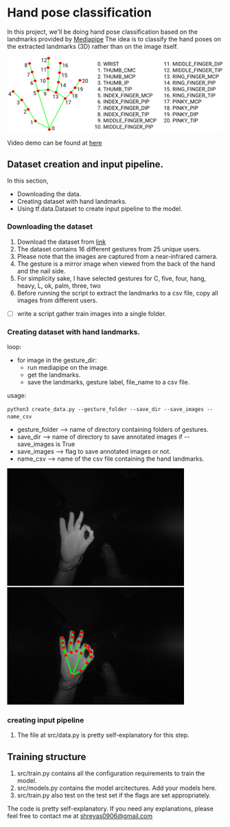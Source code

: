 # Hand pose classification

In this project, we'll be doing hand pose classification based on the landmarks provided by [Mediapipe](https://google.github.io/mediapipe/solutions/hands#python-solution-api)
The idea is to classify the hand poses on the extracted landmarks (3D) rather than on the image itself.

![](hand_landmarks.png)

Video demo can be found at [here](https://youtu.be/3V5tQBCl8wQ)
## Dataset creation and input pipeline.

In this section,
- Downloading the data. 
- Creating dataset with hand landmarks.
- Using tf.data.Dataset to create input pipeline to the model.

### Downloading the dataset

1. Download the dataset from [link](https://www.gti.ssr.upm.es/data/MultiModalHandGesture_dataset)
2. The dataset contains 16 different gestures from 25 unique users.
3. Please note that the images are captured from a near-infrared camera.
4. The gesture is a mirror image when viewed from the back of the hand and the nail side.
5. For simplicity sake, I have selected gestures for C, five, four, hang, heavy, L, ok, palm, three, two 
6. Before running the script to extract the landmarks to a csv file, copy all images from different users.
- [ ] write a script gather train images into a single folder.

### Creating dataset with hand landmarks.

loop:
   - for image in the gesture_dir:
      - run mediapipe on the image.
      - get the landmarks.
      - save the landmarks, gesture label, file_name to a csv file.
     
usage:
   
`python3 create_data.py --gesture_folder --save_dir --save_images --name_csv`

- gesture_folder --> name of directory containing folders of gestures.
- save_dir --> name of directory to save annotated images if --save_images is True
- save_images --> flag to save annotated images or not.
- name_csv --> name of the csv file containing the hand landmarks.


![](examples/frame_17653_l.png) ![](examples/frame_17653_l_annotated.png)

### creating input pipeline

1. The file at src/data.py is pretty self-explanatory for this step. 

## Training structure

1. src/train.py contains all the configuration requirements to train the model.
2. src/models.py contains the model arcitectures. Add your models here.
3. src/train.py also test on the test set if the flags are set appropriately.

The code is pretty self-explanatory. If you need any explanations, please feel free to contact me at shreyas0906@gmail.com


